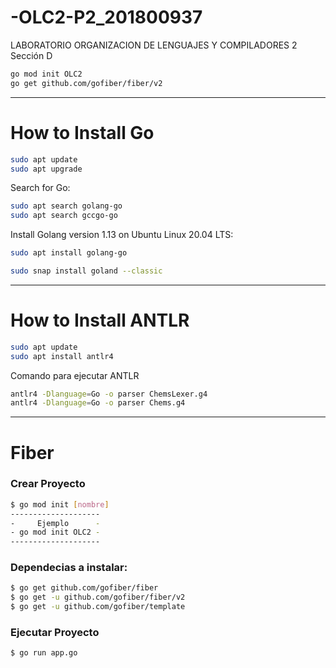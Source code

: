 # -OLC2-P2_201800937
LABORATORIO ORGANIZACION DE LENGUAJES Y COMPILADORES 2 Sección D


```bash
go mod init OLC2
go get github.com/gofiber/fiber/v2
``` 


----------------------

# How to Install Go

```bash
sudo apt update
sudo apt upgrade
```

Search for Go:

```bash
sudo apt search golang-go
sudo apt search gccgo-go
```
Install Golang version 1.13 on Ubuntu Linux 20.04 LTS:
```bash
sudo apt install golang-go 

sudo snap install goland --classic

```
----------------------

# How to Install ANTLR

```bash
sudo apt update
sudo apt install antlr4
```
Comando para ejecutar ANTLR
```bash
antlr4 -Dlanguage=Go -o parser ChemsLexer.g4
antlr4 -Dlanguage=Go -o parser Chems.g4

```


----------------------

# Fiber

### Crear Proyecto
```bash
$ go mod init [nombre]
--------------------
-     Ejemplo      - 
- go mod init OLC2 -
--------------------
```

### Dependecias a instalar:
```bash
$ go get github.com/gofiber/fiber
$ go get -u github.com/gofiber/fiber/v2
$ go get -u github.com/gofiber/template
```

### Ejecutar Proyecto
```bash
$ go run app.go
```


